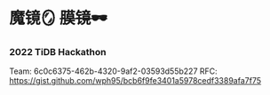 # 魔镜🪞 <del>膜镜🕶️</del>
### 2022 TiDB Hackathon


Team: 6c0c6375-462b-4320-9af2-03593d55b227
RFC: https://gist.github.com/wph95/bcb6f9fe3401a5978cedf3389afa7f75

